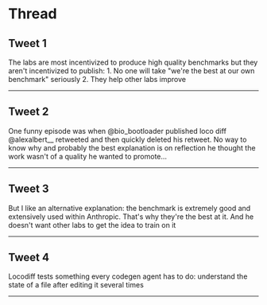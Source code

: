 # Thread

## Tweet 1

The labs are most incentivized to produce high quality benchmarks but they aren't incentivized to publish: 1. No one will take "we're the best at our own benchmark" seriously 2. They help other labs improve

---

## Tweet 2

One funny episode was when @bio_bootloader published loco diff @alexalbert__ retweeted and then quickly deleted his retweet. No way to know why and probably the best explanation is on reflection he thought the work wasn't of a quality he wanted to promote...

---

## Tweet 3

But I like an alternative explanation: the benchmark is extremely good and extensively used within Anthropic. That's why they're the best at it. And he doesn't want other labs to get the idea to train on it

---

## Tweet 4

Locodiff tests something every codegen agent has to do: understand the state of a file after editing it several times

---

